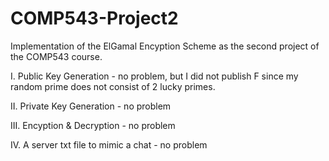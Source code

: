 # COMP543-Project2

Implementation of the ElGamal Encyption Scheme as the second project of the COMP543 course.


I. Public Key Generation - no problem, but I did not publish F since my random prime does not consist of 2 lucky primes.

II. Private Key Generation - no problem

III. Encyption & Decryption - no problem

IV. A server txt file to mimic a chat - no problem


